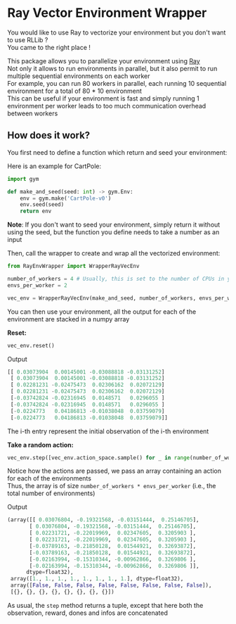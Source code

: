 # Ray Vector Environment Wrapper

You would like to use Ray to vectorize your environment but you don't want to use RLLib ?  
You came to the right place !

This package allows you to parallelize your environment using [Ray](https://github.com/ray-project/ray)  
Not only it allows to run environments in parallel, but it also permit to run multiple sequential environments on each worker  
For example, you can run 80 workers in parallel, each running 10 sequential environment for a total of 80 * 10 environment  
This can be useful if your environment is fast and simply running 1 environment per worker leads to too much communication overhead between workers

## How does it work?

You first need to define a function which return and seed your environment:

Here is an example for CartPole:
````python
import gym

def make_and_seed(seed: int) -> gym.Env:
    env = gym.make('CartPole-v0')
    env.seed(seed)
    return env
````

**Note**: If you don't want to seed your environment, simply return it without using the seed, but the function you define needs to take a number as an input

Then, call the wrapper to create and wrap all the vectorized environment:

````python
from RayEnvWrapper import WrapperRayVecEnv

number_of_workers = 4 # Usually, this is set to the number of CPUs in your machine
envs_per_worker = 2

vec_env = WrapperRayVecEnv(make_and_seed, number_of_workers, envs_per_worker)
````

You can then use your environment, all the output for each of the environment are stacked in a numpy array

**Reset:**

````python
vec_env.reset()
````
Output

````python
[[ 0.03073904  0.00145001 -0.03088818 -0.03131252]
 [ 0.03073904  0.00145001 -0.03088818 -0.03131252]
 [ 0.02281231 -0.02475473  0.02306162  0.02072129]
 [ 0.02281231 -0.02475473  0.02306162  0.02072129]
 [-0.03742824 -0.02316945  0.0148571   0.0296055 ]
 [-0.03742824 -0.02316945  0.0148571   0.0296055 ]
 [-0.0224773   0.04186813 -0.01038048  0.03759079]
 [-0.0224773   0.04186813 -0.01038048  0.03759079]]
````

The i-th entry represent the initial observation of the i-th environment

**Take a random action:**

````python
vec_env.step([vec_env.action_space.sample() for _ in range(number_of_workers * envs_per_worker)])
````

Notice how the actions are passed, we pass an array containing an action for each of the environments  
Thus, the array is of size `number_of_workers * envs_per_worker` (i.e., the total number of environments)

Output

````python
(array([[ 0.03076804, -0.19321568, -0.03151444,  0.25146705],
       [ 0.03076804, -0.19321568, -0.03151444,  0.25146705],
       [ 0.02231721, -0.22019969,  0.02347605,  0.3205903 ],
       [ 0.02231721, -0.22019969,  0.02347605,  0.3205903 ],
       [-0.03789163, -0.21850128,  0.01544921,  0.32693872],
       [-0.03789163, -0.21850128,  0.01544921,  0.32693872],
       [-0.02163994, -0.15310344, -0.00962866,  0.3269806 ],
       [-0.02163994, -0.15310344, -0.00962866,  0.3269806 ]],
      dtype=float32), 
 array([1., 1., 1., 1., 1., 1., 1., 1.], dtype=float32), 
 array([False, False, False, False, False, False, False, False]), 
 [{}, {}, {}, {}, {}, {}, {}, {}])
````

As usual, the `step` method returns a tuple, except that here both the observation, reward, dones and infos are concatenated  
